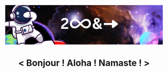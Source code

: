 
<img src= "https://github.com/ShivendraPratapSinghPatel/ShivendraPratapSinghPatel/blob/main/1668320508156.jpg" alt="banner that says Sarah hart Landolt - software developer, artist, designer">
<h1>
 <p align="center">
< Bonjour ! Aloha ! Namaste ! >
</p>
</h1>
<!--
**ShivendraPratapSinghPatel/ShivendraPratapSinghPatel** is a ✨ _special_ ✨ repository because its `README.md` (this file) appears on your GitHub profile.

Here are some ideas to get you started:

- 🔭 I’m currently working on ...
- 🌱 I’m currently learning ...
- 👯 I’m looking to collaborate on ...
- 🤔 I’m looking for help with ...
- 💬 Ask me about ...
- 📫 How to reach me: ...
- 😄 Pronouns: ...
- ⚡ Fun fact: ...
-->
